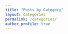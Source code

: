 ```yaml
---
title: "Posts by Category"
layout: categories
permalink: /categories/
author_profile: true
---
```


